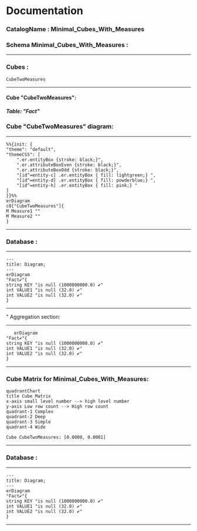 # Documentation
### CatalogName : Minimal_Cubes_With_Measures
### Schema Minimal_Cubes_With_Measures : 
---
### Cubes :

    CubeTwoMeasures

---
#### Cube "CubeTwoMeasures":

    

##### Table: "Fact"

### Cube "CubeTwoMeasures" diagram:

---

```mermaid
%%{init: {
"theme": "default",
"themeCSS": [
    ".er.entityBox {stroke: black;}",
    ".er.attributeBoxEven {stroke: black;}",
    ".er.attributeBoxOdd {stroke: black;}",
    "[id^=entity-c] .er.entityBox { fill: lightgreen;} ",
    "[id^=entity-d] .er.entityBox { fill: powderblue;} ",
    "[id^=entity-h] .er.entityBox { fill: pink;} "
]
}}%%
erDiagram
c0["CubeTwoMeasures"]{
M Measure1 ""
M Measure2 ""
}
```
---
### Database :
---
```mermaid
---
title: Diagram;
---
erDiagram
"Fact✔"{
string KEY "is null (1000000000.0) ✔"
int VALUE1 "is null (32.0) ✔"
int VALUE2 "is null (32.0) ✔"
}

```
---
" Aggregation section:

---
```mermaid
   erDiagram
"Fact✔"{
string KEY "is null (1000000000.0) ✔"
int VALUE1 "is null (32.0) ✔"
int VALUE2 "is null (32.0) ✔"
}
```
---
### Cube Matrix for Minimal_Cubes_With_Measures:
```mermaid
quadrantChart
title Cube Matrix
x-axis small level number --> high level number
y-axis Low row count --> High row count
quadrant-1 Complex
quadrant-2 Deep
quadrant-3 Simple
quadrant-4 Wide

Cube CubeTwoMeasures: [0.0000, 0.0001]
```
---
### Database :
---
```mermaid
---
title: Diagram;
---
erDiagram
"Fact✔"{
string KEY "is null (1000000000.0) ✔"
int VALUE1 "is null (32.0) ✔"
int VALUE2 "is null (32.0) ✔"
}

```
---
